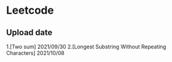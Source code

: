 # Leetcode

## Upload date
1.[Two sum] 2021/09/30
2.[Longest Substring Without Repeating Characters] 2021/10/08
